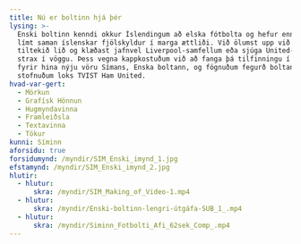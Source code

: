 ```yaml
---
title: Nú er boltinn hjá þér
lysing: >-
  Enski boltinn kenndi okkur Íslendingum að elska fótbolta og hefur enn fremur
  límt saman íslenskar fjölskyldur í marga ættliði. Við ölumst upp við að styðja
  tiltekið lið og klæðast jafnvel Liverpool-samfellum eða sjúga United-snuð
  strax í vöggu. Þess vegna kappkostuðum við að fanga þá tilfinningu í herferð
  fyrir hina nýju vöru Símans, Enska boltann, og fögnuðum fegurð boltans. Og
  stofnuðum loks TVIST Ham United.
hvad-var-gert:
  - Mörkun
  - Grafísk Hönnun
  - Hugmyndavinna
  - Framleiðsla
  - Textavinna
  - Tökur
kunni: Síminn
aforsidu: true
forsidumynd: /myndir/SIM_Enski_imynd_1.jpg
efstamynd: /myndir/SIM_Enski_imynd_2.jpg
hlutir:
  - hlutur: 
      skra: /myndir/SIM_Making_of_Video-1.mp4
  - hlutur: 
      skra: /myndir/Enski-boltinn-lengri-útgáfa-SUB_1_.mp4
  - hlutur:
      skra: /myndir/Siminn_Fotbolti_Afi_62sek_Comp_.mp4
---
```


